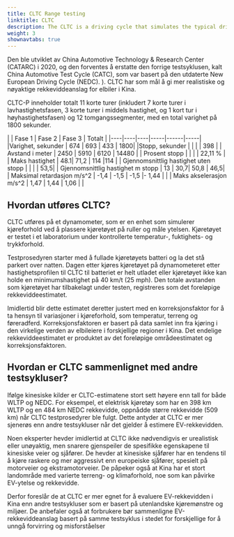 ```yaml
---
title: CLTC Range testing
linktitle: CLTC
description: The CLTC is a driving cycle that simulates the typical driving conditions and patterns of Chinese drivers.
weight: 3
shownavtabs: true
---
```

<!-- markdownlint-disable MD033 -->

Den ble utviklet av China Automotive Technology & Research Center (CATARC) i 2020, og den forventes å erstatte den forrige testsyklusen, kalt China Automotive Test Cycle (CATC), som var basert på den utdaterte New European Driving Cycle (NEDC). ). CLTC har som mål å gi mer realistiske og nøyaktige rekkeviddeanslag for elbiler i Kina.

CLTC-P inneholder totalt 11 korte turer (inkludert 7 korte turer i lavhastighetsfasen, 3 korte turer i
middels hastighet, og 1 kort tur i høyhastighetsfasen) og 12 tomgangssegmenter, med en total varighet på 1800
sekunder.

| | Fase 1 | Fase 2 | Fase 3 | Totalt |
|----|----|----|-----|------|-----|
|Varighet, sekunder | 674 | 693 | 433 | 1800|
|Stopp, sekunder | | | | 398 |
| Avstand i meter | 2450 | 5910 | 6120 | 14480 |
| Prosent stopp | | | | 22,11 % |
| Maks hastighet | 48.1| 71,2 | 114 |114 |
| Gjennomsnittlig hastighet uten stopp | | | | 53,5|
| Gjennomsnittlig hastighet m stopp | 13 | 30,7| 50,8 | 46,5|
| Maksimal retardasjon m/s^2 | -1,4 | -1,5 | -1,5 |- 1,44 | |
| Maks akselerasjon m/s^2 | 1,47 | 1,44 | 1,06 | |


## Hvordan utføres CLTC?

CLTC utføres på et dynamometer, som er en enhet som simulerer kjøreforhold ved å plassere kjøretøyet på ruller og måle ytelsen. Kjøretøyet er testet i et laboratorium under kontrollerte temperatur-, fuktighets- og trykkforhold.

Testprosedyren starter med å fullade kjøretøyets batteri og la det stå parkert over natten. Dagen etter kjøres kjøretøyet på dynamometeret etter hastighetsprofilen til CLTC til batteriet er helt utladet eller kjøretøyet ikke kan holde en minimumshastighet på 40 km/t (25 mph). Den totale avstanden som kjøretøyet har tilbakelagt under testen, registreres som det foreløpige rekkeviddeestimatet.

Imidlertid blir dette estimatet deretter justert med en korreksjonsfaktor for å ta hensyn til variasjoner i kjøreforhold, som temperatur, terreng og føreradferd. Korreksjonsfaktoren er basert på data samlet inn fra kjøring i den virkelige verden av elbileiere i forskjellige regioner i Kina. Det endelige rekkeviddeestimatet er produktet av det foreløpige områdeestimatet og korreksjonsfaktoren.

## Hvordan er CLTC sammenlignet med andre testsykluser?

Ifølge kinesiske kilder er CLTC-estimatene stort sett høyere enn tall for både WLTP og NEDC. For eksempel, et elektrisk kjøretøy som har en 398 km WLTP og en 484 km NEDC rekkevidde, oppnådde større rekkevidde (509 km) når CLTC testprosedyrer ble fulgt. Dette antyder at CLTC er mer sjenerøs enn andre testsykluser når det gjelder å estimere EV-rekkevidden.

Noen eksperter hevder imidlertid at CLTC ikke nødvendigvis er urealistisk eller unøyaktig, men snarere gjenspeiler de spesifikke egenskapene til kinesiske veier og sjåfører. De hevder at kinesiske sjåfører har en tendens til å kjøre raskere og mer aggressivt enn europeiske sjåfører, spesielt på motorveier og ekstramotorveier. De påpeker også at Kina har et stort landområde med varierte terreng- og klimaforhold, noe som kan påvirke EV-ytelse og rekkevidde.

Derfor foreslår de at CLTC er mer egnet for å evaluere EV-rekkevidden i Kina enn andre testsykluser som er basert på utenlandske kjøremønstre og miljøer. De anbefaler også at forbrukere bør sammenligne EV-rekkeviddeanslag basert på samme testsyklus i stedet for forskjellige for å unngå forvirring og misforståelser